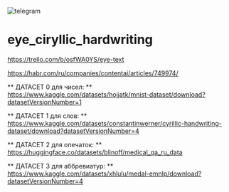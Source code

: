 ![telegram](https://github.com/musicnova/hardwriting_musicnova/assets/29410375/561ea646-6652-4041-a2a8-14d4f78a0bb9)
# eye_ciryllic_hardwriting


https://trello.com/b/osfWA0YS/eye-text


https://habr.com/ru/companies/contentai/articles/749974/


** ДАТАСЕТ 0 для чисел: ** https://www.kaggle.com/datasets/hojjatk/mnist-dataset/download?datasetVersionNumber=1


** ДАТАСЕТ 1 для слов: ** https://www.kaggle.com/datasets/constantinwerner/cyrillic-handwriting-dataset/download?datasetVersionNumber=4


** ДАТАСЕТ 2 для опечаток: ** https://huggingface.co/datasets/blinoff/medical_qa_ru_data


** ДАТАСЕТ 3 для аббревиатур: ** https://www.kaggle.com/datasets/xhlulu/medal-emnlp/download?datasetVersionNumber=4
